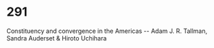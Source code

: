# 291
Constituency and convergence in the Americas -- Adam J. R. Tallman, Sandra Auderset &amp; Hiroto Uchihara   
